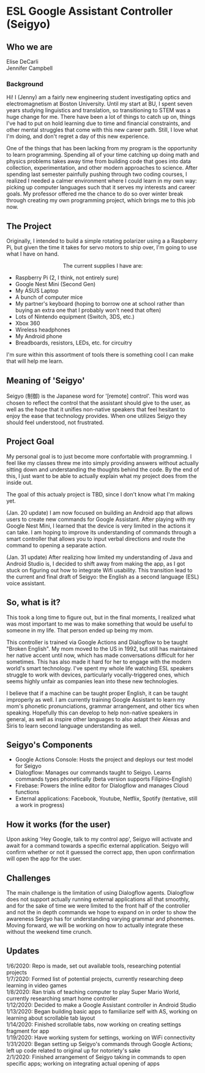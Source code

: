 # ESL Google Assistant Controller (Seigyo)

## Who we are

Elise DeCarli<br>
Jennifer Campbell

### Background
Hi! I (Jenny) am a fairly new engineering student investigating optics and electromagnetism at Boston University. Until my start at BU, I spent seven years studying linguistics and translation, so transitioning to STEM was a huge change for me. There have been a lot of things to catch up on, things I've had to put on hold learning due to time and financial constraints, and other mental struggles that come with this new career path. Still, I love what I'm doing, and don't regret a day of this new experience.

One of the things that has been lacking from my program is the opportunity to learn programming. Spending all of your time catching up doing math and physics problems takes away time from building code that goes into data collection, experimentation, and other modern approaches to science. After spending last semester painfully pushing through two coding courses, I realized I needed a calmer environment where I could learn in my own way: picking up computer languages such that it serves my interests and career goals. My professor offered me the chance to do so over winter break through creating my own programming project, which brings me to this job now.

## The Project
Originally, I intended to build a simple rotating polarizer using a a Raspberry Pi, but given the time it takes for servo motors to ship over, I'm going to use what I have on hand.

<p align="center">The current supplies I have are:</p>

- Raspberry Pi (2, I think, not entirely sure)
- Google Nest Mini (Second Gen)
- My ASUS Laptop
- A bunch of computer mice
- My partner's keyboard (hoping to borrow one at school rather than buying an extra one that I probably won't need that often)
- Lots of Nintendo equipment (Switch, 3DS, etc.)
- Xbox 360
- Wireless headphones
- My Android phone
- Breadboards, resistors, LEDs, etc. for circuitry

I'm sure within this assortment of tools there is something cool I can make that will help me learn.

## Meaning of 'Seigyo'

Seigyo (制御) is the Japanese word for '[remote] control'. This word was chosen to reflect the control that the assistant should give to the user, as well as the hope that it unifies non-native speakers that feel hesitant to enjoy the ease that technology provides. When one utilizes Seigyo they should feel understood, not frustrated. 

## Project Goal
My personal goal is to just become more confortable with programming. I feel like my classes threw me into simply providing answers without actually sitting down and understanding the thoughts behind the code. By the end of this, I just want to be able to actually explain what my project does from the inside out.
          
The goal of this actualy project is TBD, since I don't know what I'm making yet.

(Jan. 20 update) I am now focused on building an Android app that allows users to create new commands for Google Assistant. After playing with my Google Nest Mini, I learned that the device is very limited in the actions it can take. I am hoping to improve its understanding of commands through a smart controller that allows you to input verbal directions and route the command to opening a separate action.

(Jan. 31 update) After realizing how limited my understanding of Java and Android Studio is, I decided to shift away from making the app, as I got stuck on figuring out how to integrate Wifi usability. This transition lead to the current and final draft of Seigyo: the English as a second language (ESL) voice assistant.

## So, what is it?
This took a long time to figure out, but in the final moments, I realized what was most important to me was to make something that would be useful to someone in my life. That person ended up being my mom.

This controller is trained via Google Actions and Dialogflow to be taught "Broken English". My mom moved to the US in 1992, but still has maintained her native accent until now, which has made conversations difficult for her sometimes. This has also made it hard for her to engage with the modern world's smart technology. I've spent my whole life watching ESL speakers struggle to work with devices, particularly vocally-triggered ones, which seems highly unfair as companies lean into these new technologies.

I believe that if a machine can be taught proper English, it can be taught improperly as well. I am currently training Google Assistant to learn my mom's phonetic pronunciations, grammar arrangement, and other tics when speaking. Hopefully this can develop to help non-native speakers in general, as well as inspire other languages to also adapt their Alexas and Siris to learn second language understanding as well.

## Seigyo's Components

- Google Actions Console: Hosts the project and deploys our test model for Seigyo
- Dialogflow: Manages our commands taught to Seigyo. Learns commands types phonetically (beta version supports Filipino-English)
- Firebase: Powers the inline editor for Dialogflow and manages Cloud functions
- External applications: Facebook, Youtube, Netflix, Spotify (tentative, still a work in progress)

## How it works (for the user)

Upon asking 'Hey Google, talk to my control app', Seigyo will activate and await for a command towards a specific external application. Seigyo will confirm whether or not it guessed the correct app, then upon confirmation will open the app for the user.

## Challenges

The main challenge is the limitation of using Dialogflow agents. Dialogflow does not support actually running external applications all that smoothly, and for the sake of time we were limited to the front half of the controller and not the in depth commands we hope to expand on in order to show the awareness Seigyo has for understanding varying grammar and phonemes. Moving forward, we will be working on how to actually integrate these without the weekend time crunch.

## Updates
1/6/2020: Repo is made, set out available tools, researching potential projects<br>
1/7/2020: Formed list of potential projects, currently researching deep learning in video games<br>
1/8/2020: Ran trials of teaching computer to play Super Mario World, currently researching smart home controller<br>
1/12/2020: Decided to make a Google Assistant controller in Android Studio<br>
1/13/2020: Began building basic apps to familiarize self with AS, working on learning about scrollable tab layout<br>
1/14/2020: Finished scrollable tabs, now working on creating settings fragment for app<br>
1/19/2020: Have working system for settings, working on WiFi connectivity<br>
1/31/2020: Began setting up Seigyo's commands through Google Actions; left up code related to original up for notoriety's sake<br>
2/1/2020: Finished arrangement of Seigyo taking in commands to open specific apps; working on integrating actual opening of apps<br>
